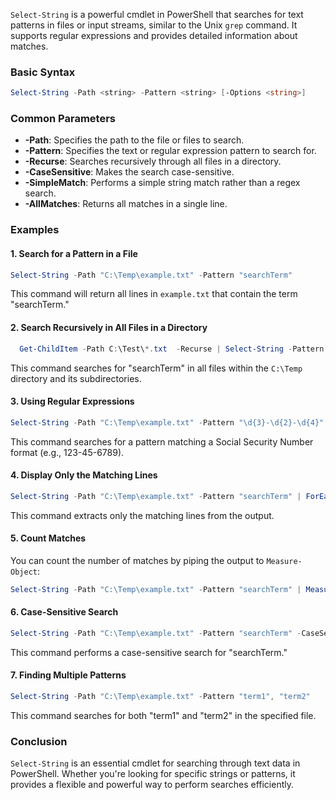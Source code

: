 `Select-String` is a powerful cmdlet in PowerShell that searches for text patterns in files or input streams, similar to the Unix `grep` command. It supports regular expressions and provides detailed information about matches.

### Basic Syntax
```powershell
Select-String -Path <string> -Pattern <string> [-Options <string>]
```

### Common Parameters

- **-Path**: Specifies the path to the file or files to search.
- **-Pattern**: Specifies the text or regular expression pattern to search for.
- **-Recurse**: Searches recursively through all files in a directory.
- **-CaseSensitive**: Makes the search case-sensitive.
- **-SimpleMatch**: Performs a simple string match rather than a regex search.
- **-AllMatches**: Returns all matches in a single line.

### Examples

#### 1. **Search for a Pattern in a File**
```powershell
Select-String -Path "C:\Temp\example.txt" -Pattern "searchTerm"
```
This command will return all lines in `example.txt` that contain the term "searchTerm."

#### 2. **Search Recursively in All Files in a Directory**
```powershell
  Get-ChildItem -Path C:\Test\*.txt  -Recurse | Select-String -Pattern "search"
```
This command searches for "searchTerm" in all files within the `C:\Temp` directory and its subdirectories.

#### 3. **Using Regular Expressions**
```powershell
Select-String -Path "C:\Temp\example.txt" -Pattern "\d{3}-\d{2}-\d{4}"
```
This command searches for a pattern matching a Social Security Number format (e.g., 123-45-6789).

#### 4. **Display Only the Matching Lines**
```powershell
Select-String -Path "C:\Temp\example.txt" -Pattern "searchTerm" | ForEach-Object { $_.Line }
```
This command extracts only the matching lines from the output.

#### 5. **Count Matches**
You can count the number of matches by piping the output to `Measure-Object`:
```powershell
Select-String -Path "C:\Temp\example.txt" -Pattern "searchTerm" | Measure-Object | Select-Object -ExpandProperty Count
```

#### 6. **Case-Sensitive Search**
```powershell
Select-String -Path "C:\Temp\example.txt" -Pattern "searchTerm" -CaseSensitive
```
This command performs a case-sensitive search for "searchTerm."

#### 7. **Finding Multiple Patterns**
```powershell
Select-String -Path "C:\Temp\example.txt" -Pattern "term1", "term2"
```
This command searches for both "term1" and "term2" in the specified file.

### Conclusion

`Select-String` is an essential cmdlet for searching through text data in PowerShell. Whether you're looking for specific strings or patterns, it provides a flexible and powerful way to perform searches efficiently.
